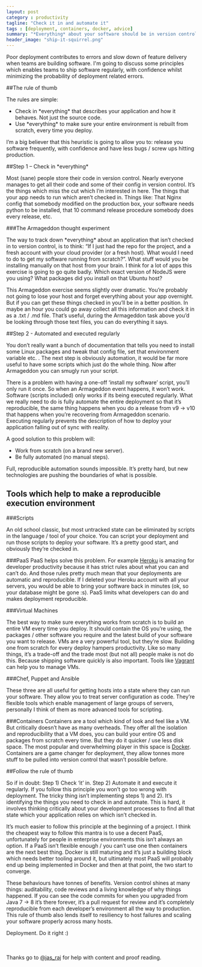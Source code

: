 ```yaml
---
layout: post
category : productivity
tagline: "Check it in and automate it"
tags : [deployment, containers, docker, advice]
summary: "*Everything* about your software should be in version control. The environment your software runs in should be built from scratch, regularly."
header_image: "ship-it-squirrel.png"
---
```


Poor deployment contributes to errors and slow down of feature delivery when teams are building software. I'm going to discuss some principles which enables teams to ship software regularly, with confidence whilst minimizing the
probability of deployment related errors.

<!--Programmers have different capabilities, some are better than others. I’ve worked with amazing people who can hold a lot of state in their head. They can model the entire -->
<!--production system in their mind, as if they’re part of the machine – good for them. But what we need is to engineer systems in a way that works for the lowest common denominator. -->
<!--For when these people go on holiday, or have a bad day, or its 4 am, or that system gets shipped off to another team. Amazing engineers need to use their smarts to make -->
<!--deployments easy enough that they could do it if their IQs all dropped by 40 points. When the model in people’s heads of how the production system works is slightly incorrect, -->
<!--that’s when a production error happens. -->

<!--There are bunch of principles talented engineers follow when they’re writing code in “enterprise”, “don’t break things” mode (not hacking). There are many books on these -->
<!--topics, personally I like [The Pragmatic Programmer](http://www.amazon.com/The-Pragmatic-Programmer-Journeyman-Master/dp/020161622X). They include things like: Don’t Repeat Yourself (DRY), Don’t have state all over your program / Automate -->
<!--repetitive developer tasks (continuous builds, tests). These are broad rules of thumb which extend across all languages and platforms. General principles -->
<!--which help people write software which doesn’t fall apart in the long term.-->

<!--The longer I program I’ve realised there is a general principle I’m following that I’ve seen followed less regularly: Bundle everything describing your software with your software.-->

<!--Perhaps this seems obvious. I doubt many people would disagree with this rule of thumb. But I think when you get into specific examples people often don’t seem to do it.-->

##The rule of thumb

The rules are simple:

* Check in \*everything\* that describes your application and how it behaves. Not just the source code.
* Use \*everything\* to make sure your entire environment is rebuilt from scratch, every time you deploy.

I’m a big believer that this heuristic is going to allow you to: release you software frequently, with confidence and have less bugs / screw ups hitting production. 

##Step 1 – Check in \*everything\*

Most (sane) people store their code in version control. Nearly everyone manages to get all their code and some of their config in version control. 
It’s the things which miss the cut which I’m interested in here. The things that your app needs to run which aren’t checked in. 
Things like: That Nginx config that somebody modified on the production box, your software needs python to be installed, that 
10 command release procedure somebody does every release, etc.

###The Armageddon thought experiment

The way to track down \*everything\* about an application that isn’t checked in to version control, is to think: “If I just had the repo for the project, and a fresh account 
with your cloud provider (or a fresh host). What would I need to do to get my software running from scratch?”. What stuff would you be installing manually on that host 
from your brain. I think for a lot of apps this exercise is going to go quite badly. Which exact version of NodeJS were you using? What packages did you install on that Ubuntu host? 

This Armageddon exercise seems slightly over dramatic. You’re probably not going to lose your host and forget everything about your app overnight. 
But if you can get these things checked in you’ll be in a better position. In maybe an hour you could go away collect all this information and check 
it in as a .txt / .md file. That’s useful, during the Armageddon task above you’d be looking through those text files, you can do everything it says. 

##Step 2 - Automated and executed regularly

You don’t really want a bunch of documentation that tells you need to install some Linux packages and tweak that config file, set that environment variable etc. . 
The next step is obviously automation, it would be far more useful to have some scripts which just do the whole thing. Now after Armageddon you can smugly run your script.

There is a problem with having a one-off ‘install my software’ script, you’ll only run it once. So when an Armageddon event happens, it won’t work. Software (scripts included) only 
works if its being executed regularly. What we really need to do is fully automate the entire deployment so that it’s reproducible, the same thing happens when you do a 
release from v9 &#8594; v10 that happens when you’re recovering from Armageddon scenario. Executing regularly prevents the description of how to deploy your application falling 
out of sync with reality.

A good solution to this problem will:

* Work from scratch (on a brand new server).
* Be fully automated (no manual steps).

Full, reproducible automation sounds impossible. It’s pretty hard, but new technologies are pushing the boundaries of what is possible. 

<!--##Beyond deployment-->

<!--If I extend the idea of ”deployment” to normal operation of your software. Not just running it in production, but running it in UAT, continuous integration (builds, tests etc.), -->
<!--developers running it locally. If all of this information is checked in and executed regularly that is good. If developers develop in an environment which was -->
<!--setup the same as production, you’ll find bugs earlier, and you’ll get blindsided by issues less often during releases.-->

## Tools which help to make a reproducible execution environment

###Scripts

An old school classic, but most untracked state can be eliminated by scripts in the language / tool of your choice. You can script your deployment and run those scripts to deploy your software. It’s a pretty good start, and obviously they’re checked in.

###PaaS
PaaS helps solve this problem. For example [Heroku](https://www.heroku.com/) is amazing for developer productivity because it has strict rules about what you can and can’t do. And those rules pretty much mean that your deployments are automatic and reproducible. If I deleted your Heroku account with all your servers, you would be able to bring your software back in minutes (ok, so your database might be gone :s). PaaS limits what developers can do and makes deployment reproducible.  

###Virtual Machines

The best way to make sure everything works from scratch is to build an entire VM every time you deploy. It should contain the OS you’re using, the packages / other software you require and the latest build of your software you want to release. 
VMs are a very powerful tool, but they’re slow. Building one from scratch for every deploy hampers productivity. Like so many things, it’s a trade-off and the trade most (but not all) people make is not do this. Because shipping software quickly is also important. Tools like [Vagrant](https://www.vagrantup.com/) can help you to manage VMs.

###Chef, Puppet and Ansible

These three are all useful for getting hosts into a state where they can run your software. They allow you to treat server configuration as code. They’re flexible tools which enable management of large groups of servers, personally I think of them as more advanced tools for scripting.

###Containers
Containers are a tool which kind of look and feel like a VM. But critically doesn’t have as many overheads. They offer all the isolation and reproducibility that a VM does, you can build your entire OS and packages from scratch every time. But they do it quicker / use less disk space. The most popular and overwhelming player in this space is [Docker](https://www.docker.com/). Containers are a game changer for deployment, they allow tonnes more stuff to be pulled into version control that wasn’t possible before. 

##Follow the rule of thumb

So if in doubt: Step 1) Check ‘it’ in.  Step 2) Automate it and execute it regularly. If you follow this principle you won’t go too wrong with deployment. The tricky thing isn’t implementing steps 1) and 2). It’s identifying the things you need to check in and automate. This is hard, it involves thinking critically about your development processes to find all that state which your application relies on which isn’t checked in. 

It’s much easier to follow this principle at the beginning of a project. I think the cheapest way to follow this mantra is to use a decent PaaS, unfortunately for people in enterprise environments this isn’t always an option. If a PaaS isn’t flexible enough / you can’t use one then containers are the next best thing. Docker is still maturing and it’s just a building block which needs better tooling around it, but ultimately most PaaS will probably end up being implemented in Docker and then at that point, the two start to converge. 

These behaviours have tonnes of benefits. Version control shines at many things: auditability, code reviews and a living knowledge of why things happened. If you can see the code commits for when you upgraded from Java 7 &#8594; 8 it’s there forever, it’s a pull request for review and it’s completely reproducible from each developer’s environment all the way to production. This rule of thumb also lends itself to resiliency to host failures and scaling your software properly across many hosts. 

Deployment. Do it right :)

<br /><br />
Thanks go to [@jas_raj](https://twitter.com/jas_raj) for help with content and proof reading.